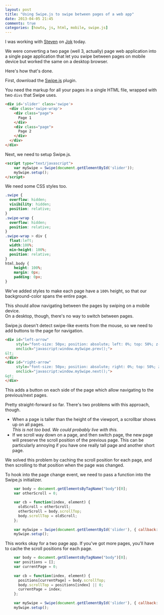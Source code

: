 ```yaml
---
layout: post
title: "Using Swipe.js to swipe between pages of a web app"
date: 2013-04-05 21:45
comments: true
categories: [howto, js, html, mobile, swipe.js]
---
```


I was working with [Steven](http://deobald.ca/) on [Jok](http://github.com/deobald/jok]) today.   

We were converting a two page (well 3, actually) page web application into a single page application that let you swipe between pages on mobile device but worked the same on a desktop browser.  

Here's how that's done.

First, download the [Swipe.js](http://swipejs.com/) plugin.

You need the markup for all your pages in a single HTML file, wrapped with two `divs` that Swipe uses.

```html
<div id='slider' class='swipe'>
  <div class='swipe-wrap'>
    <div class="page">
      Page 1
    </div>
    <div class="page">
      Page 2
    </div>
  </div>
</div>
```

Next, we need to setup Swipe.js.

```html
<script type="text/javascript">
    var mySwipe = Swipe(document.getElementById('slider'));
    mySwipe.setup();
</script>
```

We need some CSS styles too.

```css
.swipe {
  overflow: hidden;
  visibility: hidden;
  position: relative;
}
.swipe-wrap {
  overflow: hidden;
  position: relative;
}
.swipe-wrap > div {
  float:left;
  width:100%;
  min-height: 100%;
  position: relative;
}
html,body {
    height: 100%;
    margin: 0px;
    padding: 0px;
}
```

We've added styles to make each page have a `100%` height, so that our background-color spans the entire page.

This should allow navigating between the pages by swiping on a mobile device.  
On a desktop, though, there's no way to switch between pages.

Swipe.js doesn't detect swipe-like events from the mouse, so we need to add buttons to the page for navigation.

```html
<div id="left-arrow" 
     style="font-size: 50px; position: absolute; left: 0%; top: 50%; z-index: 1000;"
     onclick="javascript:window.mySwipe.prev();">
&lt;
</div>
<div id="right-arrow" 
     style="font-size: 50px; position: absolute; right: 0%; top: 50%; z-index: 1000;"
     onclick="javascript:window.mySwipe.next();">
&gt;
</div>
```

This adds a button on each side of the page which allow navigating to the previous/next pages.

Pretty straight-forward so far. There's two problems with this approach, though.

- When a page is taller than the height of the viewport, a scrollbar shows up on all pages.  
  *This is not too bad. We could probably live with this.*
- If we scroll way down on a page, and then switch page, the new page will preserve the scroll position of the previous page. This can be particularly annoying if you have one really tall page and another short page.

We solved this problem by caching the scroll position for each page, and then scrolling to that position when the page was changed.


To hook into the page change event, we need to pass a function into the Swipe.js initializer.

```javascript
    var body = document.getElementsByTagName("body")[0];
    var otherScroll = 0;
    
    var cb = function(index, element) {
      oldScroll = otherScroll;
      otherScroll = body.scrollTop;
      body.scrollTop = oldScroll;
    };
    
    var mySwipe = Swipe(document.getElementById('slider'), { callback: cb });
    mySwipe.setup();
```

This works okay for a two page app. If you've got more pages, you'll have to cache the scroll positions for each page.

```javascript
    var body = document.getElementsByTagName("body")[0];
    var positions = [];
    var currentPage = 0;
    
    var cb = function(index, element) {
      positions[currentPage] = body.scrollTop;
      body.scrollTop = positions[index] || 0;
      currentPage = index;
    };
    
    var mySwipe = Swipe(document.getElementById('slider'), { callback: cb });
    mySwipe.setup();
```
